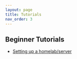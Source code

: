 ```yaml
---
layout: page 
title: Tutorials
nav_order: 3
---
```

## Beginner Tutorials
- [Setting up a homelab/server](/tutorials/2025/10/31/server-setup-beginners-guide.html)
